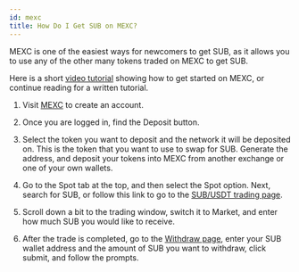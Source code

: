 ```yaml
---
id: mexc
title: How Do I Get SUB on MEXC?
---
```


MEXC is one of the easiest ways for newcomers to get SUB, as it allows you to use any of the other many tokens traded on MEXC to get SUB.

Here is a short [video tutorial](https://www.youtube.com/watch?v=Hggz8sEM2Wk&ab_channel=SubsocialNetwork) showing how to get started on MEXC, 
or continue reading for a written tutorial.

1. Visit [MEXC](https://www.mexc.com/) to create an account.

2. Once you are logged in, find the Deposit button.

3. Select the token you want to deposit and the network it will be deposited on. This is the token that you want to use to swap for SUB.
Generate the address, and deposit your tokens into MEXC from another exchange or one of your own wallets.

4. Go to the Spot tab at the top, and then select the Spot option. Next, search for SUB,
or follow this link to go to the [SUB/USDT trading page](https://www.mexc.com/exchange/SUB_USDT).

5. Scroll down a bit to the trading window, switch it to Market, and enter how much SUB you would like to receive.

6. After the trade is completed, go to the [Withdraw page](https://www.mexc.com/assets/withdraw/SUB), enter your SUB wallet address
and the amount of SUB you want to withdraw, click submit, and follow the prompts.

